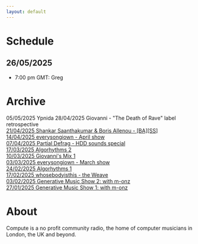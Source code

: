 ```yaml
---
layout: default
---
```


# Schedule
## 26/05/2025
- 7:00 pm GMT: Greg

# Archive
05/05/2025 Ypnida
28/04/2025 Giovanni - "The Death of Rave" label retrospective<br/>
[21/04/2025 Shankar Saanthakumar & Boris Allenou - [BA][SS]](https://www.mixcloud.com/computedotradio/shankar-saanthakumar-boris-allenou-bass/)<br/>
[14/04/2025 everysongiown - April show](https://www.mixcloud.com/computedotradio/everysongiown-april-show/)<br/>
[07/04/2025 Partial Defrag - HDD sounds special](https://www.mixcloud.com/computedotradio/partial-defrag-hdd-sounds-special/)<br/>
[17/03/2025 Algorhythms 2](https://www.mixcloud.com/computedotradio/algorhythms-2/)<br/>
[10/03/2025 Giovanni's Mix 1](https://www.mixcloud.com/computedotradio/giovannis-mix-1/)<br/>
[03/03/2025 everysongiown - March show](https://www.mixcloud.com/computedotradio/everysongiown-1/)<br/>
[24/02/2025 Algorhythms 1](https://www.mixcloud.com/computedotradio/algorhythms-1/)<br/>
[17/02/2025 whosebodyisthis - the Weave](https://www.mixcloud.com/computedotradio/whosebodyisthis-the-weave/)<br/>
[03/02/2025 Generative Music Show 2: with m-onz](https://www.mixcloud.com/computedotradio/generative-music-show-2-with-m-onz/)<br/>
[27/01/2025 Generative Music Show 1: with m-onz](https://www.mixcloud.com/computedotradio/generative-music-show-1-with-m-onz/)<br/>

# About
Compute is a no profit community radio, the home of computer musicians in London, the UK and beyond.
